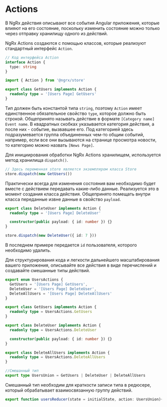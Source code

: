 # Actions

В NgRx действия описывают все события Angular приложения, которые влияют на его состояние, поскольку изменить состояние можно только через отправку хранилищу одного из действий.

NgRx Actions создаются с помощью классов, которые реализуют стандартный интерфейс `Action`.

```ts
// Код интерфейса Action
interface Action {
  type: string
}

import { Action } from '@ngrx/store'

export class GetUsers implements Action {
  readonly type = '[Users Page] GetUsers'
}
```

Тип должен быть константой типа `string`, поэтому `Action` имеет единственное обязательное свойство `type`, которое должно быть строкой. Общепринято называть действие в формате `[Category name] Event name`. В квадратных скобках указывается категория действия, а после них - событие, вызвавшее его. Под категорией здесь подразумевается группа объединенных чем-то общим событий, например, если все они вызываются на странице просмотра новости, то категорию можно назвать `[News Page]`.

Для инициирования обработки NgRx Actions хранилищем, используется метод хранилища `dispatch()`.

```ts
// Здесь переменная store является экземпляром класса Store
store.dispatch(new GetUsers())
```

Практически всегда для изменения состояния вам необходимо будет вместе с действием передавать какие-либо данные. Реализуется это в момент создания класса действия. Общепринято помещать внутри класса переданные извне данные в свойство `payload`.

```ts
export class DeleteUser implements Action {
  readonly type = '[Users Page] DeleteUser'

  constructor(public payload: { id: number }) {}
}

store.dispatch(new DeleteUser({ id: 7 }))
```

В последнем примере передается `id` пользователя, которого необходимо удалить.

Для структурирования кода и легкости дальнейшего масштабирования вашего приложения, описывайте все действия в виде перечислений и создавайте смешанные типы действий.

```ts
export enum UsersActions {
  GetUsers = '[Users Page] GetUsers',
  DeleteUser = '[Users Page] DeleteUser',
  DeleteAllUsers = '[Users Page] DeleteAllUsers'
}

export class GetUsers implements Action {
  readonly type = UsersActions.GetUsers
}

export class DeleteUser implements Action {
  readonly type = UsersActions.DeleteUser

  constructor(public payload: { id: number }) {}
}

export class DeleteAllUsers implements Action {
  readonly type = UsersActions.DeleteAllUsers
}

//Смешанный тип
export type UsersUnion = GetUsers | DeleteUser | DeleteAllUsers
```

Смешанный тип необходим для краткости записи типа в редюсере, который обрабатывает взаимосвязанную группу действий.

```ts
export function usersReducer(state = initialState, action: UsersUnion){...}
```
